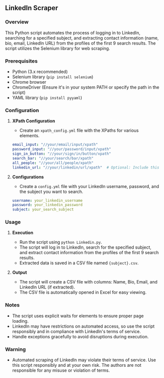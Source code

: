 ## LinkedIn Scraper

### Overview
This Python script automates the process of logging in to LinkedIn, searching for a specified subject, and extracting contact information (name, bio, email, LinkedIn URL) from the profiles of the first 9 search results. The script utilizes the Selenium library for web scraping.

### Prerequisites
- Python (3.x recommended)
- Selenium library (`pip install selenium`)
- Chrome browser
- ChromeDriver (Ensure it's in your system PATH or specify the path in the script)
- YAML library (`pip install pyyaml`)

### Configuration
1. **XPath Configuration**
    - Create an `xpath_config.yml` file with the XPaths for various elements.
    ```yaml
    email_input: "//your/email/input/xpath"
    password_input: "//your/password/input/xpath"
    sign_in_button: "//your/sign/in/button/xpath"
    search_bar: "//your/search/bar/xpath"
    all_people: "//your/all/people/xpath"
    linkedin_url: "//your/linkedin/url/xpath"  # Optional: Include this if you want to extract LinkedIn URLs
    ```

2. **Configurations**
    - Create a `config.yml` file with your LinkedIn username, password, and the subject you want to search.
    ```yaml
    username: your_linkedin_username
    password: your_linkedin_password
    subject: your_search_subject
    ```

### Usage
1. **Execution**
    - Run the script using `python Linkedin.py`.
    - The script will log in to LinkedIn, search for the specified subject, and extract contact information from the profiles of the first 9 search results.
    - Extracted data is saved in a CSV file named `{subject}.csv`.

2. **Output**
    - The script will create a CSV file with columns: Name, Bio, Email, and LinkedIn URL (if extracted).
    - The CSV file is automatically opened in Excel for easy viewing.

### Notes
- The script uses explicit waits for elements to ensure proper page loading.
- LinkedIn may have restrictions on automated access, so use the script responsibly and in compliance with LinkedIn's terms of service.
- Handle exceptions gracefully to avoid disruptions during execution.

### Warning
- Automated scraping of LinkedIn may violate their terms of service. Use this script responsibly and at your own risk. The authors are not responsible for any misuse or violation of terms.
